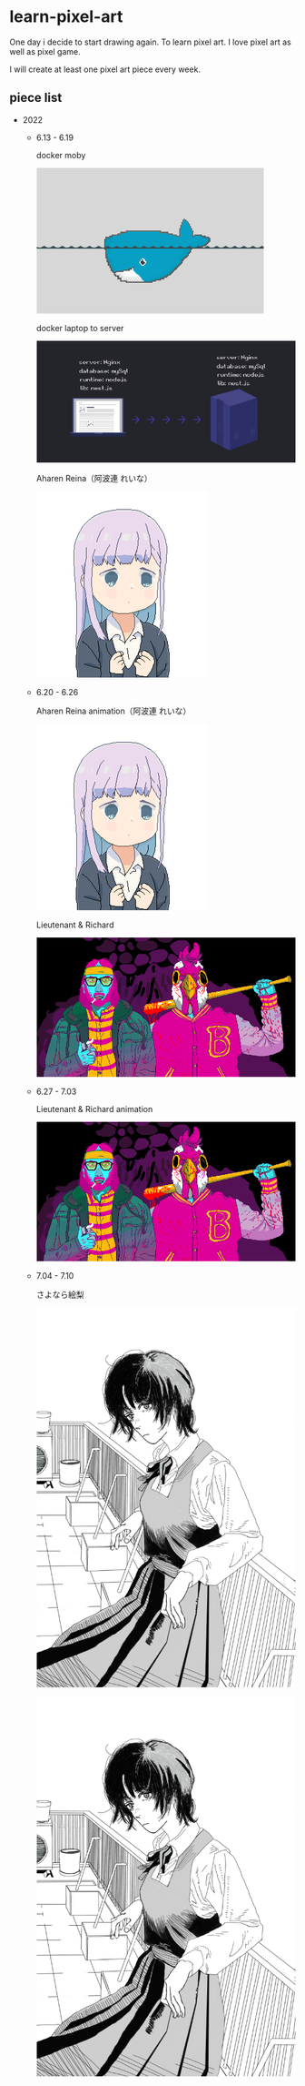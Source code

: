 # learn-pixel-art

One day i decide to start drawing again. To learn pixel art. I love pixel art as well as pixel game.

I will create at least one pixel art piece every week.

## piece list

* 2022
  * 6.13 - 6.19

    docker moby

    ![docker_moby](./exercise/Docker/docker_2.gif)

    docker laptop to server

    ![docker_laptop_server](./exercise//Docker/docker_img1.gif)

    Aharen Reina（阿波連 れいな）

    ![Aharen_Reina_color](./exercise/Aharen_Reina/Aharen_Reina_color.bmp)

  * 6.20 - 6.26

    Aharen Reina animation（阿波連 れいな）

    ![Aharen_Reina_animation](./exercise/Aharen_Reina/Aharen_Reina_color_anime.gif)

    Lieutenant & Richard

    ![Lieutenant&Richard](./exercise//Hotline_Miami2_Wrong_Number/Lieutenant%26Richard.bmp)

  * 6.27 - 7.03

    Lieutenant & Richard animation

    ![Lieutenant&Richard_animation](./exercise//Hotline_Miami2_Wrong_Number/Lieutenant&Richard_anime.gif)

  * 7.04 - 7.10

    さよなら絵梨

    ![GoodBye_Eri](./exercise/Goodbye_Eri/Goodbye_Eri2.png)

    ![GoodBye_Eri](./exercise/Goodbye_Eri/Goodbye_Eri2.gif)